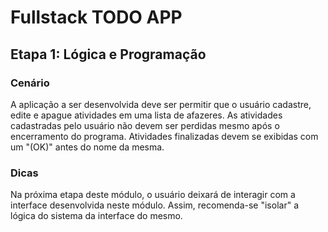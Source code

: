 # Fullstack TODO APP

## Etapa 1: Lógica e Programação
### Cenário
A aplicação a ser desenvolvida deve ser permitir que o usuário cadastre, edite e apague atividades em uma lista de afazeres. As atividades cadastradas pelo usuário não devem ser perdidas mesmo após o encerramento do programa. Atividades finalizadas devem se exibidas com um "(OK)" antes do nome da mesma.

### Dicas
Na próxima etapa deste módulo, o usuário deixará de interagir com a interface desenvolvida neste módulo. Assim, recomenda-se "isolar" a lógica do sistema da interface do mesmo.